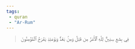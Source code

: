 ```yaml
---
tags: 
 - quran 
 - "Ar-Rum"
---
```


> فِي بِضۡعِ سِنِينَۗ لِلَّهِ ٱلۡأَمۡرُ مِن قَبۡلُ وَمِنۢ بَعۡدُۚ وَيَوۡمَئِذٖ يَفۡرَحُ ٱلۡمُؤۡمِنُونَ
